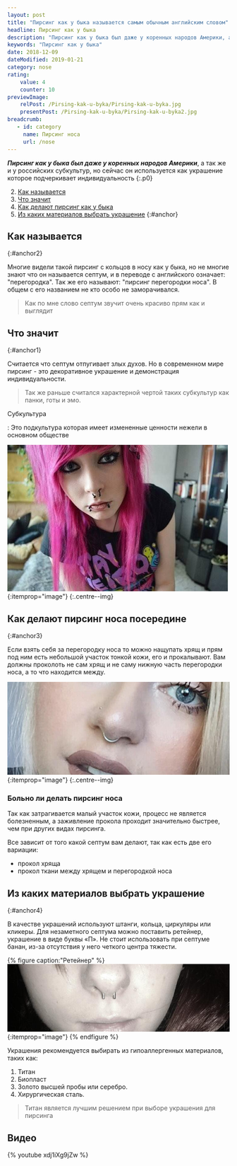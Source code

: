 ```yaml
---
layout: post
title: "Пирсинг как у быка называется самым обычным английским словом"
headline: Пирсинг как у быка
description: "Пирсинг как у быка был даже у коренных народов Америки, а так же и у российских субкультур, но сейчас он используется как украшение которое подчеркивает индивидуальность"
keywords: "Пирсинг как у быка"
date: 2018-12-09
dateModified: 2019-01-21
category: nose
rating: 
    value: 4
    counter: 10
previewImage: 
    relPost: /Pirsing-kak-u-byka/Pirsing-kak-u-byka.jpg 
    presentPost: /Pirsing-kak-u-byka/Pirsing-kak-u-byka2.jpg
breadcrumb:
   - id: category
     name: Пирсинг носа
     url: /nose
---
```


***Пирсинг как у быка был даже у коренных народов Америки***, а так же и у российских субкультур, но сейчас он используется как украшение которое подчеркивает индивидуальность
{:.p0}

2. [Как называется](#anchor2)
1. [Что значит](#anchor1)
2. [Как делают пирсинг как у быка](#anchor3)
2. [Из каких материалов выбрать украшение](#anchor4)
{:#anchor}

## Как называется
{:#anchor2}

Многие видели такой пирсинг с кольцов в носу как у быка, но не многие знают что он называется септум, и в переводе с английского означает: "перегородка". Так же его называют: "пирсинг перегородки носа". В общем с его названием не кто особо не заморачивался. 

> Как по мне слово септум звучит очень красиво прям как и выглядит

## Что значит
{:#anchor1}

Считается что септум отпугивает злых духов. Но в современном мире пирсинг - это декоративное украшение и демонстрация индивидуальности.

> Так же раньше считался характерной чертой таких субкультур как панки, готы и эмо.

Субкультура

:   Это подкультура которая имеет измененные ценности нежели в основном обществе

![Пирсинг как у быка](/assets/image/src/Pirsing-kak-u-byka/Pirsing-kak-u-byka4.jpg){:itemprop="image"} 
{:.centre--img}

## Как делают пирсинг носа посередине
{:#anchor3}

Если взять себя за перегородку носа то можно нащупать хрящ и прям под ним есть небольшой участок тонкой кожи, его и прокалывают. Вам должны проколоть не сам хрящ и не саму нижную часть перегородки носа, а то что находится между.
 
![Септум](/assets/image/src/Pirsing-kak-u-byka/Pirsing-kak-u-byka3.jpg){:itemprop="image"}
 {:.centre--img}
 
 
### Больно ли делать пирсинг носа
 
 Так как затрагивается малый участок кожи, процесс не является болезненным, а заживление прокола проходит значительно быстрее, чем при других видах пирсинга. 

Все зависит от того какой септум вам делают, так как есть две его вариации:

* прокол хряща
* прокол ткани между хрящем и перегородкой носа

## Из каких материалов выбрать украшение
{:#anchor4}

В качестве украшений используют штанги, кольца, циркуляры или кликеры. Для незаметного септума можно поставить ретейнер, украшение в виде буквы «П». Не стоит использовать при септуме банан, из-за отсутствия у него четкого центра тяжести. 

{% figure caption:"Ретейнер" %}
![как выглядит ретейнер](/assets/image/src/Pirsing-kak-u-byka/reteyner-pirsing-nosa.jpg){:itemprop="image"}
{% endfigure %}


Украшения рекомендуется выбирать из гипоаллергенных материалов, таких как:

1. Титан
2. Биопласт
3. Золото высшей пробы или серебро.
4. Хирургическая сталь.

> Титан является лучшим решением при выборе украшения для пирсинга 

## Видео 

{% youtube xdj1iXg9jZw %}
